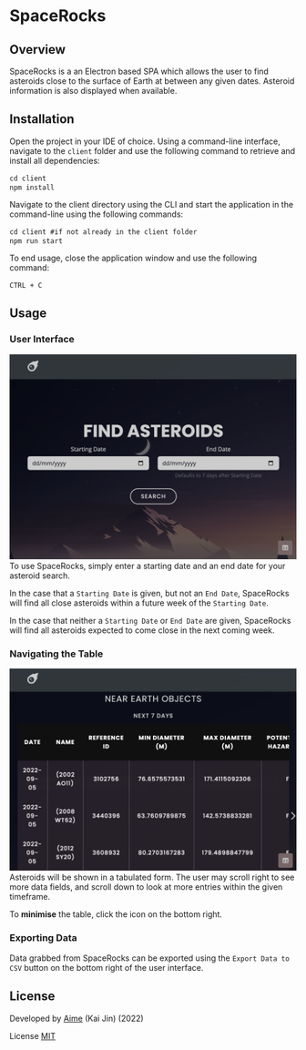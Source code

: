 # SpaceRocks
 
 ## Overview
 SpaceRocks is a an Electron based SPA which allows the user to find asteroids close to the surface of Earth at between any given dates. Asteroid information is also displayed when available.

## Installation
Open the project in your IDE of choice. Using a command-line interface, navigate to the ```client``` folder and use the following command to retrieve and install all dependencies:
```
cd client
npm install
```

Navigate to the client directory using the CLI and start the application in the command-line using the following commands:
```
cd client #if not already in the client folder
npm run start
```

To end usage, close the application window and use the following command:
```
CTRL + C
```
## Usage
### User Interface
![UI](/img/userInterface.png)
To use SpaceRocks, simply enter a starting date and an end date for your asteroid search.

In the case that a ```Starting Date``` is given, but not an ```End Date```, SpaceRocks will find all close asteroids within a future week of the ```Starting Date```.

In the case that neither a ```Starting Date``` or ```End Date``` are given, SpaceRocks will find all asteroids expected to come close in the next coming week.

### Navigating the Table
![UI](/img/data.png)
Asteroids will be shown in a tabulated form. The user may scroll right to see more data fields, and scroll down to look at more entries within the given timeframe.

To **minimise** the table, click the icon on the bottom right.

### Exporting Data
Data grabbed from SpaceRocks can be exported using the ```Export Data to CSV``` button on the bottom right of the user interface.

## License
Developed by [Aime](https://www.github.com/kai-jinny) (Kai Jin) (2022)

License [MIT](https://choosealicense.com/licenses/mit/)
